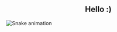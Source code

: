 
  

  
  <h2 align="center"> Hello :) </h2>
 
 
 
  ![Snake animation](https://github.com/rebecacortez/rebecacortez/blob/output/github-contribution-grid-snake.svg)
 
